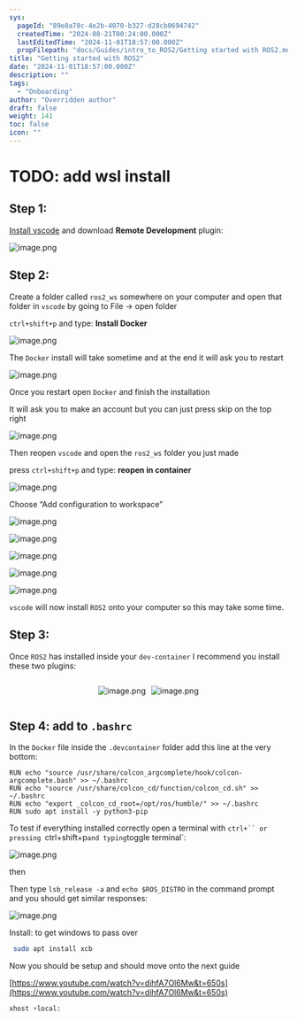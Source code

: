 ```yaml
---
sys:
  pageId: "89e0a78c-4e2b-4070-b327-d28cb0694742"
  createdTime: "2024-08-21T00:24:00.000Z"
  lastEditedTime: "2024-11-01T18:57:00.000Z"
  propFilepath: "docs/Guides/intro_to_ROS2/Getting started with ROS2.md"
title: "Getting started with ROS2"
date: "2024-11-01T18:57:00.000Z"
description: ""
tags:
  - "Onboarding"
author: "Overridden author"
draft: false
weight: 141
toc: false
icon: ""
---
```


# TODO: add wsl install

## Step 1:

[Install vscode](https://code.visualstudio.com/download) and download **Remote Development** plugin:

![image.png](https://prod-files-secure.s3.us-west-2.amazonaws.com/d518164a-d88e-44d1-a4ee-3adb3bd8bce0/efb52993-1881-4a40-b95e-6f020334f022/image.png?X-Amz-Algorithm=AWS4-HMAC-SHA256&X-Amz-Content-Sha256=UNSIGNED-PAYLOAD&X-Amz-Credential=ASIAZI2LB466ZIKROTEE%2F20250327%2Fus-west-2%2Fs3%2Faws4_request&X-Amz-Date=20250327T131848Z&X-Amz-Expires=3600&X-Amz-Security-Token=IQoJb3JpZ2luX2VjEN3%2F%2F%2F%2F%2F%2F%2F%2F%2F%2FwEaCXVzLXdlc3QtMiJGMEQCICSlBhrhBw5gm283Wnf1Z1k2%2BbOOWftyN5jrYM6D5fvNAiANiPIPLhYD%2BObnFXLqfqpOZDY%2BzetjCWCTFizhYqv40Cr%2FAwhGEAAaDDYzNzQyMzE4MzgwNSIMVtvxekr9xi1BSYYxKtwD2wzQXbjXiyd%2B9yySP5MC9ZxrMzEnuxtZq0cOvZnfgF0hu9KfXDIbnrkluv3xpaXEPB94vhnCJ493EL3sKHwO2RoCkMFbAKxfFXtsTwPxbg8V9oBL2wzyPlq%2F4cVdBqsJ5WisnsgdeoFTiKYjt3ts2%2FVqxkTgCkgCS3cCZt0Qm%2BfSIUKruqG0kJeF1jt7bA5ti5vw8Ze%2FK96%2FWs9Z91CEmZrG%2Fm9Bl%2FMiHMQNum%2BCz05EukudGKqbJfFXcKd39q7%2Fegtitjy3NYX1kGqIbKxrzs3SSdZVvmANyPAQ9tCJZB2Y9ZL4IvUllIr5iha8gDUvuycNy4HSQoRYDVcnyiJcw0Q0%2BkELro%2BihjDKCnSZ9c%2FGJpwglErk1pOncdYRhZ2Iqru3DCgrmQIzacFEhMEA3JcuNLpiuu0xw2RRbx0kWjHjoo127Gmj%2Fbw%2BvMSqVSu8gBwUcpAw%2FoCW%2FwkaX0YgR2iP9jgFO37RpM9n3UKllFwKthe3TAj6d7gi%2FzWp%2Byuy0MLPuq6HWR%2FRH7AM%2FCOx0%2Fv9B9Ao0Yp3RSmu6D8ZstHfXTdO0D53FESuGx0l6lnCFt%2BXtw0HdRkBZNoPTlSiN0XIZ8b3H4q0z6epHSSXBI9xbSMKxHlC72aF49kwnZSVvwY6pgHuCu1l7ILovlBtuXX92T%2Bml3tbi4Vx%2FBJk3MY%2BU03L5DyM9NlX7bZJTrMixha5iA75ebioYGxjFCNVi4GdqPyTLlRxNWwj6AcrJmxaBMZfIR5jtrbxrAUTSzVIzG3F975iHDeGrmjRTCLTEh4OQeQYjuBQDV49PGp%2FZ6ZN%2BHwHoE4j%2BgKnRN13ogwY8UJFZgOilt1HZ2ot0mXI2R65rofja1MdLX9k&X-Amz-Signature=5b3a2f87ac694b23a4ce5d73eeaacb980e40ef95a9d54744267742cbc734aa2d&X-Amz-SignedHeaders=host&x-id=GetObject)

## Step 2:

Create a folder called `ros2_ws` somewhere on your computer and open that folder in `vscode` by going to File → open folder 

`ctrl+shift+p` and type: **Install Docker**

![image.png](https://prod-files-secure.s3.us-west-2.amazonaws.com/d518164a-d88e-44d1-a4ee-3adb3bd8bce0/2269dc0e-1cd5-47ff-bceb-c04ad9b2eab0/image.png?X-Amz-Algorithm=AWS4-HMAC-SHA256&X-Amz-Content-Sha256=UNSIGNED-PAYLOAD&X-Amz-Credential=ASIAZI2LB466ZIKROTEE%2F20250327%2Fus-west-2%2Fs3%2Faws4_request&X-Amz-Date=20250327T131848Z&X-Amz-Expires=3600&X-Amz-Security-Token=IQoJb3JpZ2luX2VjEN3%2F%2F%2F%2F%2F%2F%2F%2F%2F%2FwEaCXVzLXdlc3QtMiJGMEQCICSlBhrhBw5gm283Wnf1Z1k2%2BbOOWftyN5jrYM6D5fvNAiANiPIPLhYD%2BObnFXLqfqpOZDY%2BzetjCWCTFizhYqv40Cr%2FAwhGEAAaDDYzNzQyMzE4MzgwNSIMVtvxekr9xi1BSYYxKtwD2wzQXbjXiyd%2B9yySP5MC9ZxrMzEnuxtZq0cOvZnfgF0hu9KfXDIbnrkluv3xpaXEPB94vhnCJ493EL3sKHwO2RoCkMFbAKxfFXtsTwPxbg8V9oBL2wzyPlq%2F4cVdBqsJ5WisnsgdeoFTiKYjt3ts2%2FVqxkTgCkgCS3cCZt0Qm%2BfSIUKruqG0kJeF1jt7bA5ti5vw8Ze%2FK96%2FWs9Z91CEmZrG%2Fm9Bl%2FMiHMQNum%2BCz05EukudGKqbJfFXcKd39q7%2Fegtitjy3NYX1kGqIbKxrzs3SSdZVvmANyPAQ9tCJZB2Y9ZL4IvUllIr5iha8gDUvuycNy4HSQoRYDVcnyiJcw0Q0%2BkELro%2BihjDKCnSZ9c%2FGJpwglErk1pOncdYRhZ2Iqru3DCgrmQIzacFEhMEA3JcuNLpiuu0xw2RRbx0kWjHjoo127Gmj%2Fbw%2BvMSqVSu8gBwUcpAw%2FoCW%2FwkaX0YgR2iP9jgFO37RpM9n3UKllFwKthe3TAj6d7gi%2FzWp%2Byuy0MLPuq6HWR%2FRH7AM%2FCOx0%2Fv9B9Ao0Yp3RSmu6D8ZstHfXTdO0D53FESuGx0l6lnCFt%2BXtw0HdRkBZNoPTlSiN0XIZ8b3H4q0z6epHSSXBI9xbSMKxHlC72aF49kwnZSVvwY6pgHuCu1l7ILovlBtuXX92T%2Bml3tbi4Vx%2FBJk3MY%2BU03L5DyM9NlX7bZJTrMixha5iA75ebioYGxjFCNVi4GdqPyTLlRxNWwj6AcrJmxaBMZfIR5jtrbxrAUTSzVIzG3F975iHDeGrmjRTCLTEh4OQeQYjuBQDV49PGp%2FZ6ZN%2BHwHoE4j%2BgKnRN13ogwY8UJFZgOilt1HZ2ot0mXI2R65rofja1MdLX9k&X-Amz-Signature=3e832b7a1b211f8c1b343d40d355a7dff2278e8d74512244c12d357c84a07f35&X-Amz-SignedHeaders=host&x-id=GetObject)

The `Docker` install will take sometime and at the end it will ask you to restart

![image.png](https://prod-files-secure.s3.us-west-2.amazonaws.com/d518164a-d88e-44d1-a4ee-3adb3bd8bce0/ed233f78-be33-4b1f-b89c-9c346c0e961e/image.png?X-Amz-Algorithm=AWS4-HMAC-SHA256&X-Amz-Content-Sha256=UNSIGNED-PAYLOAD&X-Amz-Credential=ASIAZI2LB466ZIKROTEE%2F20250327%2Fus-west-2%2Fs3%2Faws4_request&X-Amz-Date=20250327T131848Z&X-Amz-Expires=3600&X-Amz-Security-Token=IQoJb3JpZ2luX2VjEN3%2F%2F%2F%2F%2F%2F%2F%2F%2F%2FwEaCXVzLXdlc3QtMiJGMEQCICSlBhrhBw5gm283Wnf1Z1k2%2BbOOWftyN5jrYM6D5fvNAiANiPIPLhYD%2BObnFXLqfqpOZDY%2BzetjCWCTFizhYqv40Cr%2FAwhGEAAaDDYzNzQyMzE4MzgwNSIMVtvxekr9xi1BSYYxKtwD2wzQXbjXiyd%2B9yySP5MC9ZxrMzEnuxtZq0cOvZnfgF0hu9KfXDIbnrkluv3xpaXEPB94vhnCJ493EL3sKHwO2RoCkMFbAKxfFXtsTwPxbg8V9oBL2wzyPlq%2F4cVdBqsJ5WisnsgdeoFTiKYjt3ts2%2FVqxkTgCkgCS3cCZt0Qm%2BfSIUKruqG0kJeF1jt7bA5ti5vw8Ze%2FK96%2FWs9Z91CEmZrG%2Fm9Bl%2FMiHMQNum%2BCz05EukudGKqbJfFXcKd39q7%2Fegtitjy3NYX1kGqIbKxrzs3SSdZVvmANyPAQ9tCJZB2Y9ZL4IvUllIr5iha8gDUvuycNy4HSQoRYDVcnyiJcw0Q0%2BkELro%2BihjDKCnSZ9c%2FGJpwglErk1pOncdYRhZ2Iqru3DCgrmQIzacFEhMEA3JcuNLpiuu0xw2RRbx0kWjHjoo127Gmj%2Fbw%2BvMSqVSu8gBwUcpAw%2FoCW%2FwkaX0YgR2iP9jgFO37RpM9n3UKllFwKthe3TAj6d7gi%2FzWp%2Byuy0MLPuq6HWR%2FRH7AM%2FCOx0%2Fv9B9Ao0Yp3RSmu6D8ZstHfXTdO0D53FESuGx0l6lnCFt%2BXtw0HdRkBZNoPTlSiN0XIZ8b3H4q0z6epHSSXBI9xbSMKxHlC72aF49kwnZSVvwY6pgHuCu1l7ILovlBtuXX92T%2Bml3tbi4Vx%2FBJk3MY%2BU03L5DyM9NlX7bZJTrMixha5iA75ebioYGxjFCNVi4GdqPyTLlRxNWwj6AcrJmxaBMZfIR5jtrbxrAUTSzVIzG3F975iHDeGrmjRTCLTEh4OQeQYjuBQDV49PGp%2FZ6ZN%2BHwHoE4j%2BgKnRN13ogwY8UJFZgOilt1HZ2ot0mXI2R65rofja1MdLX9k&X-Amz-Signature=c1b82f1e7a0bfe04586a84830428511f22b064726a288b81c83b067d942f7750&X-Amz-SignedHeaders=host&x-id=GetObject)

Once you restart open `Docker` and finish the installation

It will ask you to make an account but you can just press skip on the top right

![image.png](https://prod-files-secure.s3.us-west-2.amazonaws.com/d518164a-d88e-44d1-a4ee-3adb3bd8bce0/21010ad9-1659-4fd9-9f59-9932a09b2a3d/image.png?X-Amz-Algorithm=AWS4-HMAC-SHA256&X-Amz-Content-Sha256=UNSIGNED-PAYLOAD&X-Amz-Credential=ASIAZI2LB466ZIKROTEE%2F20250327%2Fus-west-2%2Fs3%2Faws4_request&X-Amz-Date=20250327T131848Z&X-Amz-Expires=3600&X-Amz-Security-Token=IQoJb3JpZ2luX2VjEN3%2F%2F%2F%2F%2F%2F%2F%2F%2F%2FwEaCXVzLXdlc3QtMiJGMEQCICSlBhrhBw5gm283Wnf1Z1k2%2BbOOWftyN5jrYM6D5fvNAiANiPIPLhYD%2BObnFXLqfqpOZDY%2BzetjCWCTFizhYqv40Cr%2FAwhGEAAaDDYzNzQyMzE4MzgwNSIMVtvxekr9xi1BSYYxKtwD2wzQXbjXiyd%2B9yySP5MC9ZxrMzEnuxtZq0cOvZnfgF0hu9KfXDIbnrkluv3xpaXEPB94vhnCJ493EL3sKHwO2RoCkMFbAKxfFXtsTwPxbg8V9oBL2wzyPlq%2F4cVdBqsJ5WisnsgdeoFTiKYjt3ts2%2FVqxkTgCkgCS3cCZt0Qm%2BfSIUKruqG0kJeF1jt7bA5ti5vw8Ze%2FK96%2FWs9Z91CEmZrG%2Fm9Bl%2FMiHMQNum%2BCz05EukudGKqbJfFXcKd39q7%2Fegtitjy3NYX1kGqIbKxrzs3SSdZVvmANyPAQ9tCJZB2Y9ZL4IvUllIr5iha8gDUvuycNy4HSQoRYDVcnyiJcw0Q0%2BkELro%2BihjDKCnSZ9c%2FGJpwglErk1pOncdYRhZ2Iqru3DCgrmQIzacFEhMEA3JcuNLpiuu0xw2RRbx0kWjHjoo127Gmj%2Fbw%2BvMSqVSu8gBwUcpAw%2FoCW%2FwkaX0YgR2iP9jgFO37RpM9n3UKllFwKthe3TAj6d7gi%2FzWp%2Byuy0MLPuq6HWR%2FRH7AM%2FCOx0%2Fv9B9Ao0Yp3RSmu6D8ZstHfXTdO0D53FESuGx0l6lnCFt%2BXtw0HdRkBZNoPTlSiN0XIZ8b3H4q0z6epHSSXBI9xbSMKxHlC72aF49kwnZSVvwY6pgHuCu1l7ILovlBtuXX92T%2Bml3tbi4Vx%2FBJk3MY%2BU03L5DyM9NlX7bZJTrMixha5iA75ebioYGxjFCNVi4GdqPyTLlRxNWwj6AcrJmxaBMZfIR5jtrbxrAUTSzVIzG3F975iHDeGrmjRTCLTEh4OQeQYjuBQDV49PGp%2FZ6ZN%2BHwHoE4j%2BgKnRN13ogwY8UJFZgOilt1HZ2ot0mXI2R65rofja1MdLX9k&X-Amz-Signature=e3e25d432457b897de3cfb6a96cc68d949359a0fd165d3edd85899e090136ae3&X-Amz-SignedHeaders=host&x-id=GetObject)

Then reopen `vscode` and open the `ros2_ws` folder you just made

press `ctrl+shift+p` and type: **reopen in container**

![image.png](https://prod-files-secure.s3.us-west-2.amazonaws.com/d518164a-d88e-44d1-a4ee-3adb3bd8bce0/4e93b8c2-41ad-488c-8095-c74205196118/image.png?X-Amz-Algorithm=AWS4-HMAC-SHA256&X-Amz-Content-Sha256=UNSIGNED-PAYLOAD&X-Amz-Credential=ASIAZI2LB466ZIKROTEE%2F20250327%2Fus-west-2%2Fs3%2Faws4_request&X-Amz-Date=20250327T131848Z&X-Amz-Expires=3600&X-Amz-Security-Token=IQoJb3JpZ2luX2VjEN3%2F%2F%2F%2F%2F%2F%2F%2F%2F%2FwEaCXVzLXdlc3QtMiJGMEQCICSlBhrhBw5gm283Wnf1Z1k2%2BbOOWftyN5jrYM6D5fvNAiANiPIPLhYD%2BObnFXLqfqpOZDY%2BzetjCWCTFizhYqv40Cr%2FAwhGEAAaDDYzNzQyMzE4MzgwNSIMVtvxekr9xi1BSYYxKtwD2wzQXbjXiyd%2B9yySP5MC9ZxrMzEnuxtZq0cOvZnfgF0hu9KfXDIbnrkluv3xpaXEPB94vhnCJ493EL3sKHwO2RoCkMFbAKxfFXtsTwPxbg8V9oBL2wzyPlq%2F4cVdBqsJ5WisnsgdeoFTiKYjt3ts2%2FVqxkTgCkgCS3cCZt0Qm%2BfSIUKruqG0kJeF1jt7bA5ti5vw8Ze%2FK96%2FWs9Z91CEmZrG%2Fm9Bl%2FMiHMQNum%2BCz05EukudGKqbJfFXcKd39q7%2Fegtitjy3NYX1kGqIbKxrzs3SSdZVvmANyPAQ9tCJZB2Y9ZL4IvUllIr5iha8gDUvuycNy4HSQoRYDVcnyiJcw0Q0%2BkELro%2BihjDKCnSZ9c%2FGJpwglErk1pOncdYRhZ2Iqru3DCgrmQIzacFEhMEA3JcuNLpiuu0xw2RRbx0kWjHjoo127Gmj%2Fbw%2BvMSqVSu8gBwUcpAw%2FoCW%2FwkaX0YgR2iP9jgFO37RpM9n3UKllFwKthe3TAj6d7gi%2FzWp%2Byuy0MLPuq6HWR%2FRH7AM%2FCOx0%2Fv9B9Ao0Yp3RSmu6D8ZstHfXTdO0D53FESuGx0l6lnCFt%2BXtw0HdRkBZNoPTlSiN0XIZ8b3H4q0z6epHSSXBI9xbSMKxHlC72aF49kwnZSVvwY6pgHuCu1l7ILovlBtuXX92T%2Bml3tbi4Vx%2FBJk3MY%2BU03L5DyM9NlX7bZJTrMixha5iA75ebioYGxjFCNVi4GdqPyTLlRxNWwj6AcrJmxaBMZfIR5jtrbxrAUTSzVIzG3F975iHDeGrmjRTCLTEh4OQeQYjuBQDV49PGp%2FZ6ZN%2BHwHoE4j%2BgKnRN13ogwY8UJFZgOilt1HZ2ot0mXI2R65rofja1MdLX9k&X-Amz-Signature=79cb8ed5a759d65cdc0bb743909c51eda8684077cd41857f6e912dcd42debec6&X-Amz-SignedHeaders=host&x-id=GetObject)

Choose “Add configuration to workspace”

![image.png](https://prod-files-secure.s3.us-west-2.amazonaws.com/d518164a-d88e-44d1-a4ee-3adb3bd8bce0/9560b282-5060-4989-ba37-97e7b2c22476/image.png?X-Amz-Algorithm=AWS4-HMAC-SHA256&X-Amz-Content-Sha256=UNSIGNED-PAYLOAD&X-Amz-Credential=ASIAZI2LB466ZIKROTEE%2F20250327%2Fus-west-2%2Fs3%2Faws4_request&X-Amz-Date=20250327T131848Z&X-Amz-Expires=3600&X-Amz-Security-Token=IQoJb3JpZ2luX2VjEN3%2F%2F%2F%2F%2F%2F%2F%2F%2F%2FwEaCXVzLXdlc3QtMiJGMEQCICSlBhrhBw5gm283Wnf1Z1k2%2BbOOWftyN5jrYM6D5fvNAiANiPIPLhYD%2BObnFXLqfqpOZDY%2BzetjCWCTFizhYqv40Cr%2FAwhGEAAaDDYzNzQyMzE4MzgwNSIMVtvxekr9xi1BSYYxKtwD2wzQXbjXiyd%2B9yySP5MC9ZxrMzEnuxtZq0cOvZnfgF0hu9KfXDIbnrkluv3xpaXEPB94vhnCJ493EL3sKHwO2RoCkMFbAKxfFXtsTwPxbg8V9oBL2wzyPlq%2F4cVdBqsJ5WisnsgdeoFTiKYjt3ts2%2FVqxkTgCkgCS3cCZt0Qm%2BfSIUKruqG0kJeF1jt7bA5ti5vw8Ze%2FK96%2FWs9Z91CEmZrG%2Fm9Bl%2FMiHMQNum%2BCz05EukudGKqbJfFXcKd39q7%2Fegtitjy3NYX1kGqIbKxrzs3SSdZVvmANyPAQ9tCJZB2Y9ZL4IvUllIr5iha8gDUvuycNy4HSQoRYDVcnyiJcw0Q0%2BkELro%2BihjDKCnSZ9c%2FGJpwglErk1pOncdYRhZ2Iqru3DCgrmQIzacFEhMEA3JcuNLpiuu0xw2RRbx0kWjHjoo127Gmj%2Fbw%2BvMSqVSu8gBwUcpAw%2FoCW%2FwkaX0YgR2iP9jgFO37RpM9n3UKllFwKthe3TAj6d7gi%2FzWp%2Byuy0MLPuq6HWR%2FRH7AM%2FCOx0%2Fv9B9Ao0Yp3RSmu6D8ZstHfXTdO0D53FESuGx0l6lnCFt%2BXtw0HdRkBZNoPTlSiN0XIZ8b3H4q0z6epHSSXBI9xbSMKxHlC72aF49kwnZSVvwY6pgHuCu1l7ILovlBtuXX92T%2Bml3tbi4Vx%2FBJk3MY%2BU03L5DyM9NlX7bZJTrMixha5iA75ebioYGxjFCNVi4GdqPyTLlRxNWwj6AcrJmxaBMZfIR5jtrbxrAUTSzVIzG3F975iHDeGrmjRTCLTEh4OQeQYjuBQDV49PGp%2FZ6ZN%2BHwHoE4j%2BgKnRN13ogwY8UJFZgOilt1HZ2ot0mXI2R65rofja1MdLX9k&X-Amz-Signature=b6fe368d3a64374b23926e1bf79135a43885d7e16e77aa8e7fb6f4e4b7234338&X-Amz-SignedHeaders=host&x-id=GetObject)

![image.png](https://prod-files-secure.s3.us-west-2.amazonaws.com/d518164a-d88e-44d1-a4ee-3adb3bd8bce0/2ee63f81-886b-48e8-a553-dc6e5eac99e4/image.png?X-Amz-Algorithm=AWS4-HMAC-SHA256&X-Amz-Content-Sha256=UNSIGNED-PAYLOAD&X-Amz-Credential=ASIAZI2LB466ZIKROTEE%2F20250327%2Fus-west-2%2Fs3%2Faws4_request&X-Amz-Date=20250327T131848Z&X-Amz-Expires=3600&X-Amz-Security-Token=IQoJb3JpZ2luX2VjEN3%2F%2F%2F%2F%2F%2F%2F%2F%2F%2FwEaCXVzLXdlc3QtMiJGMEQCICSlBhrhBw5gm283Wnf1Z1k2%2BbOOWftyN5jrYM6D5fvNAiANiPIPLhYD%2BObnFXLqfqpOZDY%2BzetjCWCTFizhYqv40Cr%2FAwhGEAAaDDYzNzQyMzE4MzgwNSIMVtvxekr9xi1BSYYxKtwD2wzQXbjXiyd%2B9yySP5MC9ZxrMzEnuxtZq0cOvZnfgF0hu9KfXDIbnrkluv3xpaXEPB94vhnCJ493EL3sKHwO2RoCkMFbAKxfFXtsTwPxbg8V9oBL2wzyPlq%2F4cVdBqsJ5WisnsgdeoFTiKYjt3ts2%2FVqxkTgCkgCS3cCZt0Qm%2BfSIUKruqG0kJeF1jt7bA5ti5vw8Ze%2FK96%2FWs9Z91CEmZrG%2Fm9Bl%2FMiHMQNum%2BCz05EukudGKqbJfFXcKd39q7%2Fegtitjy3NYX1kGqIbKxrzs3SSdZVvmANyPAQ9tCJZB2Y9ZL4IvUllIr5iha8gDUvuycNy4HSQoRYDVcnyiJcw0Q0%2BkELro%2BihjDKCnSZ9c%2FGJpwglErk1pOncdYRhZ2Iqru3DCgrmQIzacFEhMEA3JcuNLpiuu0xw2RRbx0kWjHjoo127Gmj%2Fbw%2BvMSqVSu8gBwUcpAw%2FoCW%2FwkaX0YgR2iP9jgFO37RpM9n3UKllFwKthe3TAj6d7gi%2FzWp%2Byuy0MLPuq6HWR%2FRH7AM%2FCOx0%2Fv9B9Ao0Yp3RSmu6D8ZstHfXTdO0D53FESuGx0l6lnCFt%2BXtw0HdRkBZNoPTlSiN0XIZ8b3H4q0z6epHSSXBI9xbSMKxHlC72aF49kwnZSVvwY6pgHuCu1l7ILovlBtuXX92T%2Bml3tbi4Vx%2FBJk3MY%2BU03L5DyM9NlX7bZJTrMixha5iA75ebioYGxjFCNVi4GdqPyTLlRxNWwj6AcrJmxaBMZfIR5jtrbxrAUTSzVIzG3F975iHDeGrmjRTCLTEh4OQeQYjuBQDV49PGp%2FZ6ZN%2BHwHoE4j%2BgKnRN13ogwY8UJFZgOilt1HZ2ot0mXI2R65rofja1MdLX9k&X-Amz-Signature=346867b02383833518af771a14071e880404d1b8c8cd5cba9a3dd4d1ef0a2a3f&X-Amz-SignedHeaders=host&x-id=GetObject)

![image.png](https://prod-files-secure.s3.us-west-2.amazonaws.com/d518164a-d88e-44d1-a4ee-3adb3bd8bce0/ae1580b2-b048-407e-aed9-b584224a7a04/image.png?X-Amz-Algorithm=AWS4-HMAC-SHA256&X-Amz-Content-Sha256=UNSIGNED-PAYLOAD&X-Amz-Credential=ASIAZI2LB466ZIKROTEE%2F20250327%2Fus-west-2%2Fs3%2Faws4_request&X-Amz-Date=20250327T131848Z&X-Amz-Expires=3600&X-Amz-Security-Token=IQoJb3JpZ2luX2VjEN3%2F%2F%2F%2F%2F%2F%2F%2F%2F%2FwEaCXVzLXdlc3QtMiJGMEQCICSlBhrhBw5gm283Wnf1Z1k2%2BbOOWftyN5jrYM6D5fvNAiANiPIPLhYD%2BObnFXLqfqpOZDY%2BzetjCWCTFizhYqv40Cr%2FAwhGEAAaDDYzNzQyMzE4MzgwNSIMVtvxekr9xi1BSYYxKtwD2wzQXbjXiyd%2B9yySP5MC9ZxrMzEnuxtZq0cOvZnfgF0hu9KfXDIbnrkluv3xpaXEPB94vhnCJ493EL3sKHwO2RoCkMFbAKxfFXtsTwPxbg8V9oBL2wzyPlq%2F4cVdBqsJ5WisnsgdeoFTiKYjt3ts2%2FVqxkTgCkgCS3cCZt0Qm%2BfSIUKruqG0kJeF1jt7bA5ti5vw8Ze%2FK96%2FWs9Z91CEmZrG%2Fm9Bl%2FMiHMQNum%2BCz05EukudGKqbJfFXcKd39q7%2Fegtitjy3NYX1kGqIbKxrzs3SSdZVvmANyPAQ9tCJZB2Y9ZL4IvUllIr5iha8gDUvuycNy4HSQoRYDVcnyiJcw0Q0%2BkELro%2BihjDKCnSZ9c%2FGJpwglErk1pOncdYRhZ2Iqru3DCgrmQIzacFEhMEA3JcuNLpiuu0xw2RRbx0kWjHjoo127Gmj%2Fbw%2BvMSqVSu8gBwUcpAw%2FoCW%2FwkaX0YgR2iP9jgFO37RpM9n3UKllFwKthe3TAj6d7gi%2FzWp%2Byuy0MLPuq6HWR%2FRH7AM%2FCOx0%2Fv9B9Ao0Yp3RSmu6D8ZstHfXTdO0D53FESuGx0l6lnCFt%2BXtw0HdRkBZNoPTlSiN0XIZ8b3H4q0z6epHSSXBI9xbSMKxHlC72aF49kwnZSVvwY6pgHuCu1l7ILovlBtuXX92T%2Bml3tbi4Vx%2FBJk3MY%2BU03L5DyM9NlX7bZJTrMixha5iA75ebioYGxjFCNVi4GdqPyTLlRxNWwj6AcrJmxaBMZfIR5jtrbxrAUTSzVIzG3F975iHDeGrmjRTCLTEh4OQeQYjuBQDV49PGp%2FZ6ZN%2BHwHoE4j%2BgKnRN13ogwY8UJFZgOilt1HZ2ot0mXI2R65rofja1MdLX9k&X-Amz-Signature=fd4f5813fdca7471fa6cd95f1d070bc4810fa7dd90a64d8a87c157a0de65acac&X-Amz-SignedHeaders=host&x-id=GetObject)

![image.png](https://prod-files-secure.s3.us-west-2.amazonaws.com/d518164a-d88e-44d1-a4ee-3adb3bd8bce0/53255b28-f75e-430f-b9e3-c0ac8577e42b/image.png?X-Amz-Algorithm=AWS4-HMAC-SHA256&X-Amz-Content-Sha256=UNSIGNED-PAYLOAD&X-Amz-Credential=ASIAZI2LB466ZIKROTEE%2F20250327%2Fus-west-2%2Fs3%2Faws4_request&X-Amz-Date=20250327T131848Z&X-Amz-Expires=3600&X-Amz-Security-Token=IQoJb3JpZ2luX2VjEN3%2F%2F%2F%2F%2F%2F%2F%2F%2F%2FwEaCXVzLXdlc3QtMiJGMEQCICSlBhrhBw5gm283Wnf1Z1k2%2BbOOWftyN5jrYM6D5fvNAiANiPIPLhYD%2BObnFXLqfqpOZDY%2BzetjCWCTFizhYqv40Cr%2FAwhGEAAaDDYzNzQyMzE4MzgwNSIMVtvxekr9xi1BSYYxKtwD2wzQXbjXiyd%2B9yySP5MC9ZxrMzEnuxtZq0cOvZnfgF0hu9KfXDIbnrkluv3xpaXEPB94vhnCJ493EL3sKHwO2RoCkMFbAKxfFXtsTwPxbg8V9oBL2wzyPlq%2F4cVdBqsJ5WisnsgdeoFTiKYjt3ts2%2FVqxkTgCkgCS3cCZt0Qm%2BfSIUKruqG0kJeF1jt7bA5ti5vw8Ze%2FK96%2FWs9Z91CEmZrG%2Fm9Bl%2FMiHMQNum%2BCz05EukudGKqbJfFXcKd39q7%2Fegtitjy3NYX1kGqIbKxrzs3SSdZVvmANyPAQ9tCJZB2Y9ZL4IvUllIr5iha8gDUvuycNy4HSQoRYDVcnyiJcw0Q0%2BkELro%2BihjDKCnSZ9c%2FGJpwglErk1pOncdYRhZ2Iqru3DCgrmQIzacFEhMEA3JcuNLpiuu0xw2RRbx0kWjHjoo127Gmj%2Fbw%2BvMSqVSu8gBwUcpAw%2FoCW%2FwkaX0YgR2iP9jgFO37RpM9n3UKllFwKthe3TAj6d7gi%2FzWp%2Byuy0MLPuq6HWR%2FRH7AM%2FCOx0%2Fv9B9Ao0Yp3RSmu6D8ZstHfXTdO0D53FESuGx0l6lnCFt%2BXtw0HdRkBZNoPTlSiN0XIZ8b3H4q0z6epHSSXBI9xbSMKxHlC72aF49kwnZSVvwY6pgHuCu1l7ILovlBtuXX92T%2Bml3tbi4Vx%2FBJk3MY%2BU03L5DyM9NlX7bZJTrMixha5iA75ebioYGxjFCNVi4GdqPyTLlRxNWwj6AcrJmxaBMZfIR5jtrbxrAUTSzVIzG3F975iHDeGrmjRTCLTEh4OQeQYjuBQDV49PGp%2FZ6ZN%2BHwHoE4j%2BgKnRN13ogwY8UJFZgOilt1HZ2ot0mXI2R65rofja1MdLX9k&X-Amz-Signature=0f95a457d44e84d16c1824e082823be105d0fd2f4fadba73d0fca07ee7540e17&X-Amz-SignedHeaders=host&x-id=GetObject)

![image.png](https://prod-files-secure.s3.us-west-2.amazonaws.com/d518164a-d88e-44d1-a4ee-3adb3bd8bce0/7c562767-5af9-4ffb-97d1-327bcdf4ee00/image.png?X-Amz-Algorithm=AWS4-HMAC-SHA256&X-Amz-Content-Sha256=UNSIGNED-PAYLOAD&X-Amz-Credential=ASIAZI2LB466ZIKROTEE%2F20250327%2Fus-west-2%2Fs3%2Faws4_request&X-Amz-Date=20250327T131848Z&X-Amz-Expires=3600&X-Amz-Security-Token=IQoJb3JpZ2luX2VjEN3%2F%2F%2F%2F%2F%2F%2F%2F%2F%2FwEaCXVzLXdlc3QtMiJGMEQCICSlBhrhBw5gm283Wnf1Z1k2%2BbOOWftyN5jrYM6D5fvNAiANiPIPLhYD%2BObnFXLqfqpOZDY%2BzetjCWCTFizhYqv40Cr%2FAwhGEAAaDDYzNzQyMzE4MzgwNSIMVtvxekr9xi1BSYYxKtwD2wzQXbjXiyd%2B9yySP5MC9ZxrMzEnuxtZq0cOvZnfgF0hu9KfXDIbnrkluv3xpaXEPB94vhnCJ493EL3sKHwO2RoCkMFbAKxfFXtsTwPxbg8V9oBL2wzyPlq%2F4cVdBqsJ5WisnsgdeoFTiKYjt3ts2%2FVqxkTgCkgCS3cCZt0Qm%2BfSIUKruqG0kJeF1jt7bA5ti5vw8Ze%2FK96%2FWs9Z91CEmZrG%2Fm9Bl%2FMiHMQNum%2BCz05EukudGKqbJfFXcKd39q7%2Fegtitjy3NYX1kGqIbKxrzs3SSdZVvmANyPAQ9tCJZB2Y9ZL4IvUllIr5iha8gDUvuycNy4HSQoRYDVcnyiJcw0Q0%2BkELro%2BihjDKCnSZ9c%2FGJpwglErk1pOncdYRhZ2Iqru3DCgrmQIzacFEhMEA3JcuNLpiuu0xw2RRbx0kWjHjoo127Gmj%2Fbw%2BvMSqVSu8gBwUcpAw%2FoCW%2FwkaX0YgR2iP9jgFO37RpM9n3UKllFwKthe3TAj6d7gi%2FzWp%2Byuy0MLPuq6HWR%2FRH7AM%2FCOx0%2Fv9B9Ao0Yp3RSmu6D8ZstHfXTdO0D53FESuGx0l6lnCFt%2BXtw0HdRkBZNoPTlSiN0XIZ8b3H4q0z6epHSSXBI9xbSMKxHlC72aF49kwnZSVvwY6pgHuCu1l7ILovlBtuXX92T%2Bml3tbi4Vx%2FBJk3MY%2BU03L5DyM9NlX7bZJTrMixha5iA75ebioYGxjFCNVi4GdqPyTLlRxNWwj6AcrJmxaBMZfIR5jtrbxrAUTSzVIzG3F975iHDeGrmjRTCLTEh4OQeQYjuBQDV49PGp%2FZ6ZN%2BHwHoE4j%2BgKnRN13ogwY8UJFZgOilt1HZ2ot0mXI2R65rofja1MdLX9k&X-Amz-Signature=42ccae92ed031bbc1ec7922f17c3168895342b0e1fdf5005201ef2ae19cc1b92&X-Amz-SignedHeaders=host&x-id=GetObject)

`vscode` will now install `ROS2` onto your computer so this may take some time.

## Step 3:

Once `ROS2` has installed inside your `dev-container` I recommend you install these two plugins:

<div style="display: flex;flex-direction: row; column-gap:10px; max-width: 630px;justify-content: center;">
<div>

![image.png](https://prod-files-secure.s3.us-west-2.amazonaws.com/d518164a-d88e-44d1-a4ee-3adb3bd8bce0/3fc3d550-5a54-4ba1-ba6b-faa01cdb7369/image.png?X-Amz-Algorithm=AWS4-HMAC-SHA256&X-Amz-Content-Sha256=UNSIGNED-PAYLOAD&X-Amz-Credential=ASIAZI2LB466RWPP2CR6%2F20250327%2Fus-west-2%2Fs3%2Faws4_request&X-Amz-Date=20250327T131852Z&X-Amz-Expires=3600&X-Amz-Security-Token=IQoJb3JpZ2luX2VjEN3%2F%2F%2F%2F%2F%2F%2F%2F%2F%2FwEaCXVzLXdlc3QtMiJHMEUCIQCIOzvsnSLYnx7YujQzz1oYTPUxd6BHVrr%2B8jMxSduDPQIgL3JKKEkpoCYtWrhmO8RUpGt1mbNYTZi3fjw7a99SgiQq%2FwMIRhAAGgw2Mzc0MjMxODM4MDUiDOYbu%2FrtjgO3vQLYtCrcA6uKVmnq8cQOHcntnLRxCPxC6pdk5zihkJyfZxwHVvuxPhHh0NYQwMDh8vP67dTUkGhhRNcCup5rlcDvMASumu13fuKsHq35OOCg32wYF4pfwhkqBXpbnF8tzzbbs7%2BjoL%2BuKrNO2P%2BahRbvSEhWEvuv9JAYdK5WlLC5U2TA9ps37L2Wg6KJOKrGlRT%2BDigomoyqG7AywzPCN%2BFFMooi3Hwuy8%2FS5qYKmQb3REXusJ3TrmXPO5BbGQp5qbmt93kWiwG8ow7bJsdgme6Ud5c1A2g7FrmjaQtT1E9XWjy6XWFeTBlEvWFqkBNIz%2FbcEx8FkEkhtjxGFxj9ZyqeKYXsM%2Bia0sSl6k701oXUuqiMKt3qda4zyMA6hMmQd06grgrTZgyJDSTjJEA7mLOzo%2F1mKxalWfKp%2BJc7cxqSfUkZlKy1af4wd6xpqiGPKZkkoEbXPIat76WarV0ABIobkEgf8m20vcMIWkKQNW%2BCIqsxlvgHQWPHJm9RKWWCYhIxYv7Babd2agTGZ3Sep6TIWX2Bw6sAzs0XiaBNYQColp1a%2BtH4lYJigv5MoZLlMGXoAyLuIN6muJPvJHbG9mDsaQivAyfQjWET%2F9x5tGrac%2BRWGA%2F1CFG9ip8%2B8Bxt8IWuMI%2BUlb8GOqUBr41NXXRJl6E8r8qJZTz1gktUQsTzdr3Gkv%2BhQ4THfU6NXj0d3LLmgaXSv32sI%2BKDR6nOYxkT8eDa0GhzAKCkr06%2BLx5nQaYLqhsxaglp6bavbCJJQY%2FZVc5sQTndg0j7M8YlDFMPLe6d5MUTlS0EhVAl1a%2B5HFhy5zPrvRymc4Qzfh0COt2AsfKoQTi6faPKxASH6FGY91tjVZ6UBFHkxWDu1iUy&X-Amz-Signature=1eb783547232a881eeed3e92c3dd12ca6eb25108d9a17ed96e4ebafb90fcfff7&X-Amz-SignedHeaders=host&x-id=GetObject)

</div>
<div>

![image.png](https://prod-files-secure.s3.us-west-2.amazonaws.com/d518164a-d88e-44d1-a4ee-3adb3bd8bce0/d994cc66-13c2-4093-a5a3-f84cf4601a82/image.png?X-Amz-Algorithm=AWS4-HMAC-SHA256&X-Amz-Content-Sha256=UNSIGNED-PAYLOAD&X-Amz-Credential=ASIAZI2LB4662F6VR6XZ%2F20250327%2Fus-west-2%2Fs3%2Faws4_request&X-Amz-Date=20250327T131852Z&X-Amz-Expires=3600&X-Amz-Security-Token=IQoJb3JpZ2luX2VjEN3%2F%2F%2F%2F%2F%2F%2F%2F%2F%2FwEaCXVzLXdlc3QtMiJIMEYCIQDfbNQrHVh0%2BlHINgAMhikYkjZd6oLZBtxn3b6eS4lx2gIhAM9unxDvwqpXpam5u6CO8n8lLuXpwiFhXjwJ4lBBr%2F9sKv8DCEYQABoMNjM3NDIzMTgzODA1Igz7uBIcwHJPQw1Vru4q3ANKsjUxf5LSJqnm0NUOgtjt%2BgBzXII1UAjHpk1gp8Eu8md6pg7oSIyvBWflfXTqVTt6yrMpgmRHIzKxYmopRUyjtyPsVip%2FbXdqE5GtaODwSAvmiFRl0217TdLIUSmZAfHfX%2FJ%2FXuQ4sl3%2B1yRwygJbcXF0xV9U%2BCNMfgZtMnpNUOHj9A%2F9PtR2fUiLh9ZQKJs5L8WTo0T2MmYXbk1DTOB3BZzGvpKt4lo64EO8%2FfiOV1p%2B9jCkclwplO%2FMwFfcF9Me2O8coqPTHKKmtAEF1Xr5hlLJj676EGLdKY3Fwj5yZiy9sQtG7bqgH4qJ4jQ2ir3wQLz7MAvFkf43mW2rO8Yl3k%2BO%2Flcr6GDwt7fLc8ILi8ieuBV%2Ff6zDk%2F3CDsIon0hZN6fd1bubhDmp0tYqhHhKfMdIui1cOi53yNtaJPa1lJRtD7WRdfyrWccWpUcv9XS8jfWXVqg8G%2FxghZlEOLGZFchz1AnHbsM59Ob5Lu3ohjX4UlGAZcvjddq%2FUY4KBP2qJ8YHWkX15d%2BXzyzz7Tw1gMVaqQmIO4w6H47js%2BJo367zMxtCFLXS3lNCaTzZ31Vy9VKL6P%2FyO%2FluJvW%2FOycxyN7QLI9Cwq46nTYCg8kuSPmBNny%2B1PLXnRIW8jCjlJW%2FBjqkAQZViLmIgOkjqk8F3KPuPhX5pJs5IZWE5qzSFlEMsXT8UesQ5zX2rYgJO%2B4aeW4%2BtZsnDkxnvUMYCtc5Ylb3xqgkQUWTIhuaS4pYCd4B9GpLENG0wmwFv0joUqv2HDt613PhSFM887O6JnGogu%2FHaR2P8J857CSJGaQDtpS5xhrCLUEKSH91RLuABK2oWzTu4CVLS%2B5PX%2FnU4vgcVRQlYPtslPiV&X-Amz-Signature=5575d810ced712c6c0f362f50274404f83c99a915407d2bd9d73bf50057bd042&X-Amz-SignedHeaders=host&x-id=GetObject)

</div>
</div>

## Step 4: add to `.bashrc`

In the `Docker` file inside the `.devcontainer` folder add this line at the very bottom: 

```docker
RUN echo "source /usr/share/colcon_argcomplete/hook/colcon-argcomplete.bash" >> ~/.bashrc
RUN echo "source /usr/share/colcon_cd/function/colcon_cd.sh" >> ~/.bashrc
RUN echo "export _colcon_cd_root=/opt/ros/humble/" >> ~/.bashrc
RUN sudo apt install -y python3-pip 
```

To test if everything installed correctly open a terminal with `ctrl+`` or pressing `ctrl+shift+p` and typing `toggle terminal`:

![image.png](https://prod-files-secure.s3.us-west-2.amazonaws.com/d518164a-d88e-44d1-a4ee-3adb3bd8bce0/6a4943d8-b04e-4c02-9a58-775f3384d1a5/image.png?X-Amz-Algorithm=AWS4-HMAC-SHA256&X-Amz-Content-Sha256=UNSIGNED-PAYLOAD&X-Amz-Credential=ASIAZI2LB466ZIKROTEE%2F20250327%2Fus-west-2%2Fs3%2Faws4_request&X-Amz-Date=20250327T131848Z&X-Amz-Expires=3600&X-Amz-Security-Token=IQoJb3JpZ2luX2VjEN3%2F%2F%2F%2F%2F%2F%2F%2F%2F%2FwEaCXVzLXdlc3QtMiJGMEQCICSlBhrhBw5gm283Wnf1Z1k2%2BbOOWftyN5jrYM6D5fvNAiANiPIPLhYD%2BObnFXLqfqpOZDY%2BzetjCWCTFizhYqv40Cr%2FAwhGEAAaDDYzNzQyMzE4MzgwNSIMVtvxekr9xi1BSYYxKtwD2wzQXbjXiyd%2B9yySP5MC9ZxrMzEnuxtZq0cOvZnfgF0hu9KfXDIbnrkluv3xpaXEPB94vhnCJ493EL3sKHwO2RoCkMFbAKxfFXtsTwPxbg8V9oBL2wzyPlq%2F4cVdBqsJ5WisnsgdeoFTiKYjt3ts2%2FVqxkTgCkgCS3cCZt0Qm%2BfSIUKruqG0kJeF1jt7bA5ti5vw8Ze%2FK96%2FWs9Z91CEmZrG%2Fm9Bl%2FMiHMQNum%2BCz05EukudGKqbJfFXcKd39q7%2Fegtitjy3NYX1kGqIbKxrzs3SSdZVvmANyPAQ9tCJZB2Y9ZL4IvUllIr5iha8gDUvuycNy4HSQoRYDVcnyiJcw0Q0%2BkELro%2BihjDKCnSZ9c%2FGJpwglErk1pOncdYRhZ2Iqru3DCgrmQIzacFEhMEA3JcuNLpiuu0xw2RRbx0kWjHjoo127Gmj%2Fbw%2BvMSqVSu8gBwUcpAw%2FoCW%2FwkaX0YgR2iP9jgFO37RpM9n3UKllFwKthe3TAj6d7gi%2FzWp%2Byuy0MLPuq6HWR%2FRH7AM%2FCOx0%2Fv9B9Ao0Yp3RSmu6D8ZstHfXTdO0D53FESuGx0l6lnCFt%2BXtw0HdRkBZNoPTlSiN0XIZ8b3H4q0z6epHSSXBI9xbSMKxHlC72aF49kwnZSVvwY6pgHuCu1l7ILovlBtuXX92T%2Bml3tbi4Vx%2FBJk3MY%2BU03L5DyM9NlX7bZJTrMixha5iA75ebioYGxjFCNVi4GdqPyTLlRxNWwj6AcrJmxaBMZfIR5jtrbxrAUTSzVIzG3F975iHDeGrmjRTCLTEh4OQeQYjuBQDV49PGp%2FZ6ZN%2BHwHoE4j%2BgKnRN13ogwY8UJFZgOilt1HZ2ot0mXI2R65rofja1MdLX9k&X-Amz-Signature=ecb53ddb3c5d83314e5f6ca48c048cd9b35f3b98d4f4b3d740afa57c6fe36894&X-Amz-SignedHeaders=host&x-id=GetObject)

then 

Then type `lsb_release -a` and `echo $ROS_DISTRO` in the command prompt and you should get similar responses:

![image.png](https://prod-files-secure.s3.us-west-2.amazonaws.com/d518164a-d88e-44d1-a4ee-3adb3bd8bce0/3e635dec-a805-4e85-8b9e-d000e5b71a4e/image.png?X-Amz-Algorithm=AWS4-HMAC-SHA256&X-Amz-Content-Sha256=UNSIGNED-PAYLOAD&X-Amz-Credential=ASIAZI2LB466ZIKROTEE%2F20250327%2Fus-west-2%2Fs3%2Faws4_request&X-Amz-Date=20250327T131848Z&X-Amz-Expires=3600&X-Amz-Security-Token=IQoJb3JpZ2luX2VjEN3%2F%2F%2F%2F%2F%2F%2F%2F%2F%2FwEaCXVzLXdlc3QtMiJGMEQCICSlBhrhBw5gm283Wnf1Z1k2%2BbOOWftyN5jrYM6D5fvNAiANiPIPLhYD%2BObnFXLqfqpOZDY%2BzetjCWCTFizhYqv40Cr%2FAwhGEAAaDDYzNzQyMzE4MzgwNSIMVtvxekr9xi1BSYYxKtwD2wzQXbjXiyd%2B9yySP5MC9ZxrMzEnuxtZq0cOvZnfgF0hu9KfXDIbnrkluv3xpaXEPB94vhnCJ493EL3sKHwO2RoCkMFbAKxfFXtsTwPxbg8V9oBL2wzyPlq%2F4cVdBqsJ5WisnsgdeoFTiKYjt3ts2%2FVqxkTgCkgCS3cCZt0Qm%2BfSIUKruqG0kJeF1jt7bA5ti5vw8Ze%2FK96%2FWs9Z91CEmZrG%2Fm9Bl%2FMiHMQNum%2BCz05EukudGKqbJfFXcKd39q7%2Fegtitjy3NYX1kGqIbKxrzs3SSdZVvmANyPAQ9tCJZB2Y9ZL4IvUllIr5iha8gDUvuycNy4HSQoRYDVcnyiJcw0Q0%2BkELro%2BihjDKCnSZ9c%2FGJpwglErk1pOncdYRhZ2Iqru3DCgrmQIzacFEhMEA3JcuNLpiuu0xw2RRbx0kWjHjoo127Gmj%2Fbw%2BvMSqVSu8gBwUcpAw%2FoCW%2FwkaX0YgR2iP9jgFO37RpM9n3UKllFwKthe3TAj6d7gi%2FzWp%2Byuy0MLPuq6HWR%2FRH7AM%2FCOx0%2Fv9B9Ao0Yp3RSmu6D8ZstHfXTdO0D53FESuGx0l6lnCFt%2BXtw0HdRkBZNoPTlSiN0XIZ8b3H4q0z6epHSSXBI9xbSMKxHlC72aF49kwnZSVvwY6pgHuCu1l7ILovlBtuXX92T%2Bml3tbi4Vx%2FBJk3MY%2BU03L5DyM9NlX7bZJTrMixha5iA75ebioYGxjFCNVi4GdqPyTLlRxNWwj6AcrJmxaBMZfIR5jtrbxrAUTSzVIzG3F975iHDeGrmjRTCLTEh4OQeQYjuBQDV49PGp%2FZ6ZN%2BHwHoE4j%2BgKnRN13ogwY8UJFZgOilt1HZ2ot0mXI2R65rofja1MdLX9k&X-Amz-Signature=29583e9ed8ecfe1747553dc7cdc27383689662c4d5234250213bbd056f48638e&X-Amz-SignedHeaders=host&x-id=GetObject)

Install:  to get windows to pass over

```bash
 sudo apt install xcb
```

Now you should be setup and should move onto the next guide 

[https://www.youtube.com/watch?v=dihfA7Ol6Mw&t=650s](https://www.youtube.com/watch?v=dihfA7Ol6Mw&t=650s)

```python
xhost +local:
```
